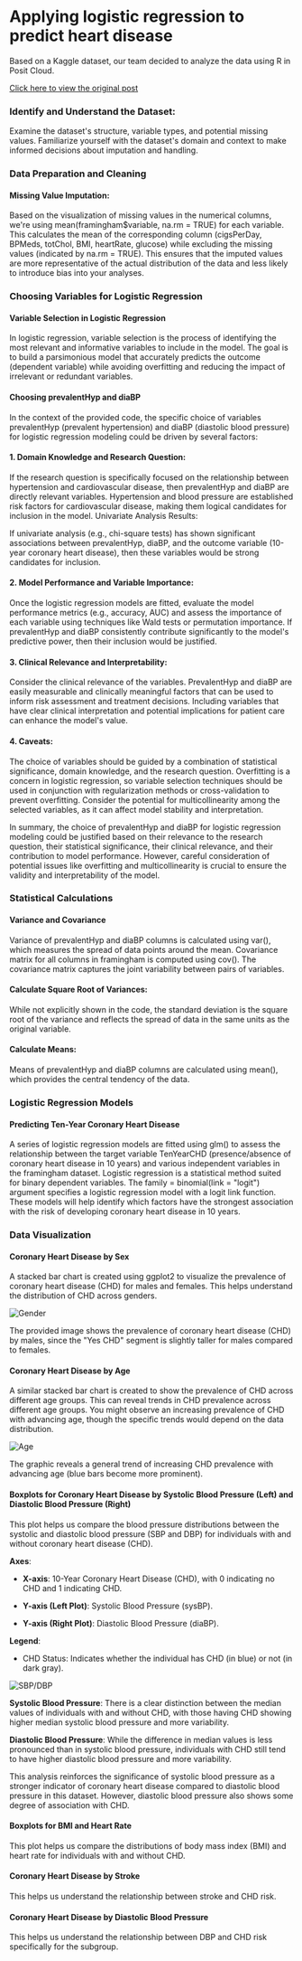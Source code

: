 # Applying logistic regression to predict heart disease
Based on a Kaggle dataset, our team decided to analyze the data using R in Posit Cloud.

[Click here to view the original post](https://www.kaggle.com/datasets/dileep070/heart-disease-prediction-using-logistic-regression)

### Identify and Understand the Dataset:

Examine the dataset's structure, variable types, and potential missing values.
Familiarize yourself with the dataset's domain and context to make informed decisions about imputation and handling.

### Data Preparation and Cleaning
#### Missing Value Imputation:
Based on the visualization of missing values in the numerical columns, we're using mean(framingham$variable, na.rm = TRUE) for each variable. 
This calculates the mean of the corresponding column (cigsPerDay, BPMeds, totChol, BMI, heartRate, glucose) while excluding the missing values (indicated by na.rm = TRUE). 
This ensures that the imputed values are more representative of the actual distribution of the data and less likely to introduce bias into your analyses.

### Choosing Variables for Logistic Regression
#### Variable Selection in Logistic Regression
In logistic regression, variable selection is the process of identifying the most relevant and informative variables to include in the model. 
The goal is to build a parsimonious model that accurately predicts the outcome (dependent variable) while avoiding overfitting and reducing the impact of irrelevant or redundant variables.

#### Choosing prevalentHyp and diaBP
In the context of the provided code, the specific choice of variables prevalentHyp (prevalent hypertension) and diaBP (diastolic blood pressure) for logistic regression modeling could be driven by several factors:

#### 1. Domain Knowledge and Research Question:
If the research question is specifically focused on the relationship between hypertension and cardiovascular disease, then prevalentHyp and diaBP are directly relevant variables.
Hypertension and blood pressure are established risk factors for cardiovascular disease, making them logical candidates for inclusion in the model.
Univariate Analysis Results:

If univariate analysis (e.g., chi-square tests) has shown significant associations between prevalentHyp, diaBP, and the outcome variable (10-year coronary heart disease), then these variables would be strong candidates for inclusion.

#### 2. Model Performance and Variable Importance:
Once the logistic regression models are fitted, evaluate the model performance metrics (e.g., accuracy, AUC) and assess the importance of each variable using techniques like Wald tests or permutation importance.
If prevalentHyp and diaBP consistently contribute significantly to the model's predictive power, then their inclusion would be justified.

#### 3. Clinical Relevance and Interpretability:
Consider the clinical relevance of the variables. PrevalentHyp and diaBP are easily measurable and clinically meaningful factors that can be used to inform risk assessment and treatment decisions.
Including variables that have clear clinical interpretation and potential implications for patient care can enhance the model's value.

#### 4. Caveats:
The choice of variables should be guided by a combination of statistical significance, domain knowledge, and the research question.
Overfitting is a concern in logistic regression, so variable selection techniques should be used in conjunction with regularization methods or cross-validation to prevent overfitting.
Consider the potential for multicollinearity among the selected variables, as it can affect model stability and interpretation.

In summary, the choice of prevalentHyp and diaBP for logistic regression modeling could be justified based on their relevance to the research question, their statistical significance, their clinical relevance, and their contribution to model performance. However, careful consideration of potential issues like overfitting and multicollinearity is crucial to ensure the validity and interpretability of the model.

### Statistical Calculations
#### Variance and Covariance
Variance of prevalentHyp and diaBP columns is calculated using var(), which measures the spread of data points around the mean.
Covariance matrix for all columns in framingham is computed using cov(). The covariance matrix captures the joint variability between pairs of variables.

#### Calculate Square Root of Variances:
While not explicitly shown in the code, the standard deviation is the square root of the variance and reflects the spread of data in the same units as the original variable.

#### Calculate Means:
Means of prevalentHyp and diaBP columns are calculated using mean(), which provides the central tendency of the data.

### Logistic Regression Models
#### Predicting Ten-Year Coronary Heart Disease
A series of logistic regression models are fitted using glm() to assess the relationship between the target variable TenYearCHD (presence/absence of coronary heart disease in 10 years) 
and various independent variables in the framingham dataset. Logistic regression is a statistical method suited for binary dependent variables.
The family = binomial(link = "logit") argument specifies a logistic regression model with a logit link function. 
These models will help identify which factors have the strongest association with the risk of developing coronary heart disease in 10 years.

### Data Visualization
#### Coronary Heart Disease by Sex
A stacked bar chart is created using ggplot2 to visualize the prevalence of coronary heart disease (CHD) for males and females. This helps understand the distribution of CHD across genders.

![Gender](https://raw.githubusercontent.com/naonaotan/logistic-regression/main/heart%20disease%20by%20gender.png)

The provided image shows the prevalence of coronary heart disease (CHD) by males, since the "Yes CHD" segment is slightly taller for males compared to females.

#### Coronary Heart Disease by Age
A similar stacked bar chart is created to show the prevalence of CHD across different age groups. This can reveal trends in CHD prevalence across different age groups. You might observe an increasing prevalence of CHD with advancing age, though the specific trends would depend on the data distribution.

![Age](https://raw.githubusercontent.com/naonaotan/logistic-regression/main/heart%20disease%20by%20age.png)

The graphic reveals a general trend of increasing CHD prevalence with advancing age (blue bars become more prominent).

#### Boxplots for Coronary Heart Disease by Systolic Blood Pressure (Left) and Diastolic Blood Pressure (Right)
This plot helps us compare the blood pressure distributions between the systolic and diastolic blood pressure (SBP and DBP) for individuals with and without coronary heart disease (CHD).

**Axes**:

- **X-axis**: 10-Year Coronary Heart Disease (CHD), with 0 indicating no CHD and 1 indicating CHD.

- **Y-axis (Left Plot)**: Systolic Blood Pressure (sysBP).

- **Y-axis (Right Plot)**: Diastolic Blood Pressure (diaBP).

**Legend**:

- CHD Status: Indicates whether the individual has CHD (in blue) or not (in dark gray).

![SBP/DBP](https://raw.githubusercontent.com/naonaotan/logistic-regression/main/heart%20disease%20by%20systolic%20and%20diastolic%20blood%20pressure.png](https://raw.githubusercontent.com/naonaotan/logistic-regression/main/sysBP%20and%20diaBP.png))

**Systolic Blood Pressure**: There is a clear distinction between the median values of individuals with and without CHD, with those having CHD showing higher median systolic blood pressure and more variability.

**Diastolic Blood Pressure**: While the difference in median values is less pronounced than in systolic blood pressure, individuals with CHD still tend to have higher diastolic blood pressure and more variability.

This analysis reinforces the significance of systolic blood pressure as a stronger indicator of coronary heart disease compared to diastolic blood pressure in this dataset. However, diastolic blood pressure also shows some degree of association with CHD.

#### Boxplots for BMI and Heart Rate
This plot helps us compare the distributions of body mass index (BMI) and heart rate for individuals with and without CHD.

#### Coronary Heart Disease by Stroke
This helps us understand the relationship between stroke and CHD risk.

#### Coronary Heart Disease by Diastolic Blood Pressure
This helps us understand the relationship between DBP and CHD risk specifically for the subgroup.
